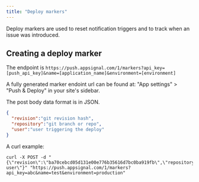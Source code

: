 ```yaml
---
title: "Deploy markers"
---
```


Deploy markers are used to reset notification triggers and to track when an issue was introduced.

## Creating a deploy marker

The endpoint is `https://push.appsignal.com/1/markers?api_key=[push_api_key]&name=[application_name]&environment=[environment]`

A fully generated marker endoint url can be found at: "App settings" > "Push & Deploy" in your site's sidebar.

The post body data format is in JSON.

```json
{
  "revision":"git revision hash",
  "repository":"git branch or repo",
  "user":"user triggering the deploy"
}
```

A curl example:

```
curl -X POST -d "{\"revision\":\"ba70cebcd05d131e00e776b35616d7bc0ba919fb\",\"repository\":\"master\",\"user\":\"test user\"}" "https://push.appsignal.com/1/markers?api_key=abc&name=test&environment=production"
```
